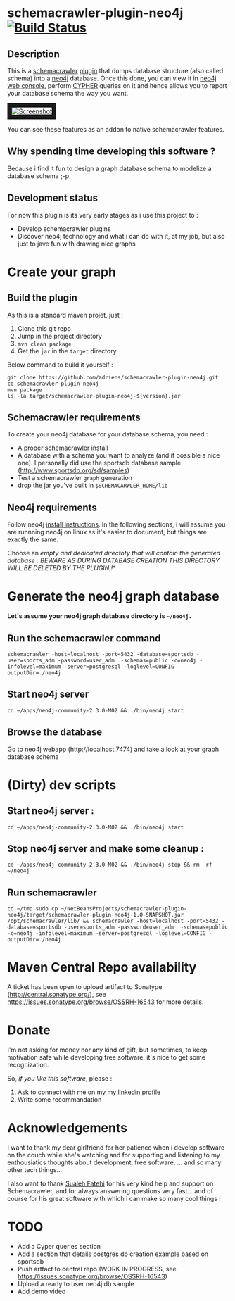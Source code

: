 # schemacrawler-plugin-neo4j [![Build Status](https://travis-ci.org/adriens/schemacrawler-plugin-neo4j.svg?branch=master)](https://travis-ci.org/adriens/schemacrawler-plugin-neo4j)

## Description

This is a [schemacrawler](http://schemacrawler.sourceforge.net/ "Schemacrawler Homepage") [plugin](http://schemacrawler.sourceforge.net/plugins.html "Schemacrawler plugins homepage") that dumps database structure (also called schema) into a [neo4j](http://neo4j.com/ "Neo4j homepage") database. Once this done, you can view it in [neo4j web console](http://neo4j.com/developer/guide-data-visualization/#_product_keylines_neo4j_graph_visualization "Neo4j visualization"), perform [CYPHER](http://neo4j.com/developer/cypher-query-language/#_about_cypher "About CYPHER") queries on it and hence allows you to report your database schema the way you want.

<a href="https://vimeo.com/97204829" target="_blank"><img src="http://dev.assets.neo4j.com.s3.amazonaws.com/wp-content/uploads/2014/08/VLBCcWS-u6EcWuGxslN9UxCJWIiMNFR5Kv0vFnVqz3KVyvih5n3LF3RgEWpT99V6oTzlpnlvzroac8viV2gm4mOWgvw5IP8HiyZfCbx498ZgEQBX9XgqFumV.png?_ga=1.151612667.310337467.1434158905"
alt="Screenshot" border="10" /></a>


You can see these features as an addon to native schemacrawler features.

## Why spending time developing this software ?

Because i find it fun to design a graph database schema to modelize a database schema ;-p

## Development status

For now this plugin is its very early stages as i use this project to :

* Develop schemacrawler plugins
* Discover neo4j technology and what i can do with it, at my job, but also just to jave fun with drawing nice graphs


# Create your graph

## Build the plugin

As this is a standard maven projet, just :

1. Clone this git repo
2. Jump in the project directory
3. `mvn clean package`
4. Get the `jar` in the `target` directory

Below command to build it yourself :

    git clone https://github.com/adriens/schemacrawler-plugin-neo4j.git
    cd schemacrawler-plugin-neo4j
    mvn package
    ls -la target/schemacrawler-plugin-neo4j-${version}.jar

## Schemacrawler requirements

To create your neo4j database for your database schema, you need :

* A proper schemacrawler install
* A database with a schema you want to analyze (and if possible a nice one). I personally did use the sportsdb database sample (http://www.sportsdb.org/sd/samples)
* Test a schemacrawler `graph` generation
* drop the jar you've built in `$SCHEMACARWLER_HOME/lib`

## Neo4j requirements

Follow neo4j [install instructions](http://neo4j.com/docs/stable/server-installation.html "Neo4j install instructions").
In the following sections, i will assume you are runnning neo4j on linux as it's
easier to document, but things are exactly the same.

Choose an **empty and dedicated* directoty that will contain the generated database : BEWARE AS DURING DATABASE CREATION THIS DIRECTORY WILL BE DELETED BY THE PLUGIN !**

# Generate the neo4j graph database

**Let's assume your neo4j graph database directory is `~/neo4j.`**

## Run the schemacrawler command

`schemacrawler -host=localhost -port=5432 -database=sportsdb -user=sports_adm -password=user_adm  -schemas=public -c=neo4j -infolevel=maximum -server=postgresql -loglevel=CONFIG -outputDir=./neo4j`

## Start neo4j server

`cd ~/apps/neo4j-community-2.3.0-M02 && ./bin/neo4j start`

## Browse the database

Go to neo4j webapp (http://localhost:7474) and take a look at your graph database schema


# (Dirty) dev scripts


##  Start neo4j server :

`cd ~/apps/neo4j-community-2.3.0-M02 && ./bin/neo4j start`

## Stop neo4j server and make some cleanup :

`cd ~/apps/neo4j-community-2.3.0-M02 && ./bin/neo4j stop && rm -rf ~/neo4j`

## Run schemacrawler

`cd ~/tmp
sudo cp ~/NetBeansProjects/schemacrawler-plugin-neo4j/target/schemacrawler-plugin-neo4j-1.0-SNAPSHOT.jar /opt/schemacrawler/lib/ && schemacrawler -host=localhost -port=5432 -database=sportsdb -user=sports_adm -password=user_adm  -schemas=public -c=neo4j -infolevel=maximum -server=postgresql -loglevel=CONFIG -outputDir=./neo4j`

# Maven Central Repo availability

A ticket has been open to upload artifact to Sonatype (http://central.sonatype.org/), see
https://issues.sonatype.org/browse/OSSRH-16543 for more details.

# Donate

I'm not asking for money nor any kind of gift, but sometimes, to keep motivation
safe while developing free software, it's nice to get some recognization.

So, *if you like this software*, please :

1. Ask to connect with me on my [my linkedin profile](https://www.linkedin.com/profile/view?id=253709684 "my linkedin profile")
2. Write some recommandation


# Acknowledgements

I want to thank my dear girlfriend for her patience when i develop software on the couch while she's watching and for supporting and listening to my enthousiatics thoughts about development, free software, ... and so many other tech things...

I also want to thank [Sualeh Fatehi](https://github.com/sualeh "Sualeh Fatehi") for his very kind help and support on Schemacrawler, and for always answering questions very fast... and of course for his great software with which i can make so many cool things !

# TODO

* Add a Cyper queries section
* Add a section that details postgres db creation example based on sportsdb
* Push artfact to central repo (WORK IN PROGRESS, see https://issues.sonatype.org/browse/OSSRH-16543)
* Upload a ready to user neo4j db sample
* Add demo video